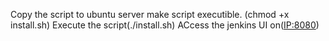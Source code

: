 Copy the script to ubuntu server
make script executible. (chmod +x install.sh)
Execute the script(./install.sh)
ACcess the jenkins UI on(<IP:8080>)
